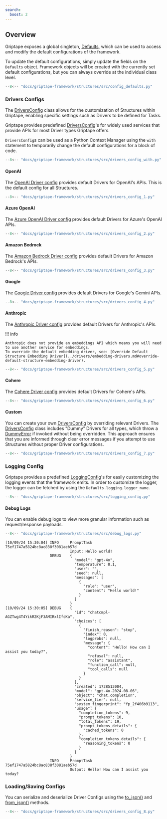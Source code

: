 ```yaml
---
search:
  boost: 2
---
```


## Overview

Griptape exposes a global singleton, [Defaults](../../reference/griptape/configs/defaults_config.md), which can be used to access and modify the default configurations of the framework.

To update the default configurations, simply update the fields on the `Defaults` object.
Framework objects will be created with the currently set default configurations, but you can always override at the individual class level.

```python
--8<-- "docs/griptape-framework/structures/src/config_defaults.py"
```

### Drivers Configs

The [DriversConfig](../../reference/griptape/configs/drivers/drivers_config.md) class allows for the customization of Structures within Griptape, enabling specific settings such as Drivers to be defined for Tasks.

Griptape provides predefined [DriversConfig](../../reference/griptape/configs/drivers/drivers_config.md)'s for widely used services that provide APIs for most Driver types Griptape offers.

`DriversConfig`s can be used as a Python Context Manager using the `with` statement to temporarily change the default configurations for a block of code.

```python
--8<-- "docs/griptape-framework/structures/src/drivers_config_with.py"
```

#### OpenAI

The [OpenAI Driver config](../../reference/griptape/configs/drivers/openai_drivers_config.md) provides default Drivers for OpenAI's APIs. This is the default config for all Structures.

```python
--8<-- "docs/griptape-framework/structures/src/drivers_config_1.py"
```

#### Azure OpenAI

The [Azure OpenAI Driver config](../../reference/griptape/configs/drivers/azure_openai_drivers_config.md) provides default Drivers for Azure's OpenAI APIs.

```python
--8<-- "docs/griptape-framework/structures/src/drivers_config_2.py"
```

#### Amazon Bedrock

The [Amazon Bedrock Driver config](../../reference/griptape/configs/drivers/amazon_bedrock_drivers_config.md) provides default Drivers for Amazon Bedrock's APIs.

```python
--8<-- "docs/griptape-framework/structures/src/drivers_config_3.py"
```

#### Google

The [Google Driver config](../../reference/griptape/configs/drivers/google_drivers_config.md) provides default Drivers for Google's Gemini APIs.

```python
--8<-- "docs/griptape-framework/structures/src/drivers_config_4.py"
```

#### Anthropic

The [Anthropic Driver config](../../reference/griptape/configs/drivers/anthropic_drivers_config.md) provides default Drivers for Anthropic's APIs.

!!! info

    Anthropic does not provide an embeddings API which means you will need to use another service for embeddings.
    To override the default embedding driver, see: [Override Default Structure Embedding Driver](../drivers/embedding-drivers.md#override-default-structure-embedding-driver).

```python
--8<-- "docs/griptape-framework/structures/src/drivers_config_5.py"
```

#### Cohere

The [Cohere Driver config](../../reference/griptape/configs/drivers/cohere_drivers_config.md) provides default Drivers for Cohere's APIs.

```python
--8<-- "docs/griptape-framework/structures/src/drivers_config_6.py"
```

#### Custom

You can create your own [DriversConfig](../../reference/griptape/configs/drivers/drivers_config.md) by overriding relevant Drivers.
The [DriversConfig](../../reference/griptape/configs/drivers/drivers_config.md) class includes "Dummy" Drivers for all types, which throw a [DummyError](../../reference/griptape/exceptions/dummy_exception.md) if invoked without being overridden.
This approach ensures that you are informed through clear error messages if you attempt to use Structures without proper Driver configurations.

```python
--8<-- "docs/griptape-framework/structures/src/drivers_config_7.py"
```

### Logging Config

Griptape provides a predefined [LoggingConfig](../../reference/griptape/configs/logging/logging_config.md)'s for easily customizing the logging events that the framework emits. In order to customize the logger, the logger can be fetched by using the `Defaults.logging.logger_name`.

```python
--8<-- "docs/griptape-framework/structures/src/logging_config.py"
```

#### Debug Logs

You can enable debug logs to view more granular information such as request/response payloads.

```python
--8<-- "docs/griptape-framework/structures/src/debug_logs.py"
```

```
[10/09/24 15:30:04] INFO     PromptTask 75ef1747a5824bc8ac838f3081aeb57d
                             Input: Hello world!
                    DEBUG    {
                               "model": "gpt-4o",
                               "temperature": 0.1,
                               "user": "",
                               "seed": null,
                               "messages": [
                                 {
                                   "role": "user",
                                   "content": "Hello world!"
                                 }
                               ]
                             }
[10/09/24 15:30:05] DEBUG    {
                               "id": "chatcmpl-AGZTwg4T4YikR2KjF3AMIRxlIfcKa",
                               "choices": [
                                 {
                                   "finish_reason": "stop",
                                   "index": 0,
                                   "logprobs": null,
                                   "message": {
                                     "content": "Hello! How can I assist you today?",
                                     "refusal": null,
                                     "role": "assistant",
                                     "function_call": null,
                                     "tool_calls": null
                                   }
                                 }
                               ],
                               "created": 1728513004,
                               "model": "gpt-4o-2024-08-06",
                               "object": "chat.completion",
                               "service_tier": null,
                               "system_fingerprint": "fp_2f406b9113",
                               "usage": {
                                 "completion_tokens": 9,
                                 "prompt_tokens": 10,
                                 "total_tokens": 19,
                                 "prompt_tokens_details": {
                                   "cached_tokens": 0
                                 },
                                 "completion_tokens_details": {
                                   "reasoning_tokens": 0
                                 }
                               }
                             }
                    INFO     PromptTask 75ef1747a5824bc8ac838f3081aeb57d
                             Output: Hello! How can I assist you today?

```

### Loading/Saving Configs

You can serialize and deserialize Driver Configs using the [to_json()](../../reference/griptape/mixins/serializable_mixin.md#griptape.mixins.serializable_mixin.SerializableMixin.to_json) and [from_json()](../../reference/griptape/mixins/serializable_mixin.md#griptape.mixins.serializable_mixin.SerializableMixin.from_json) methods.

```python
--8<-- "docs/griptape-framework/structures/src/drivers_config_8.py"
```
